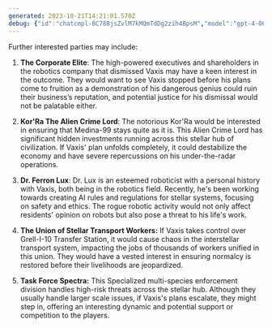 ```yaml
---
generated: 2023-10-21T14:21:01.570Z
debug: {"id":"chatcmpl-8C788jsZvlM7kMQmTdDg2zih4BpsM","model":"gpt-4-0613","usage":{"prompt_tokens":2085,"completion_tokens":354,"total_tokens":2439},"finish":"stop"}
---
```

Further interested parties may include:

1. **The Corporate Elite**: The high-powered executives and shareholders in the robotics company that dismissed Vaxis may have a keen interest in the outcome. They would want to see Vaxis stopped before his plans come to fruition as a demonstration of his dangerous genius could ruin their business’s reputation, and potential justice for his dismissal would not be palatable either.

2. **Kor'Ra The Alien Crime Lord**: The notorious Kor'Ra would be interested in ensuring that Medina-99 stays quite as it is. This Alien Crime Lord has significant hidden investments running across this stellar hub of civilization. If Vaxis' plan unfolds completely, it could destabilize the economy and have severe repercussions on his under-the-radar operations.

3. **Dr. Ferron Lux**: Dr. Lux is an esteemed roboticist with a personal history with Vaxis, both being in the robotics field. Recently, he's been working towards creating AI rules and regulations for stellar systems, focusing on safety and ethics. The rogue robotic activity would not only affect residents' opinion on robots but also pose a threat to his life's work.

4. **The Union of Stellar Transport Workers:** If Vaxis takes control over Grell-I-10 Transfer Station, it would cause chaos in the interstellar transport system, impacting the jobs of thousands of workers unified in this union. They would have a vested interest in ensuring normalcy is restored before their livelihoods are jeopardized.

5. **Task Force Spectra:** This Specialized multi-species enforcement division handles high-risk threats across the stellar hub. Although they usually handle larger scale issues, if Vaxis's plans escalate, they might step in, offering an interesting dynamic and potential support or competition to the players.
